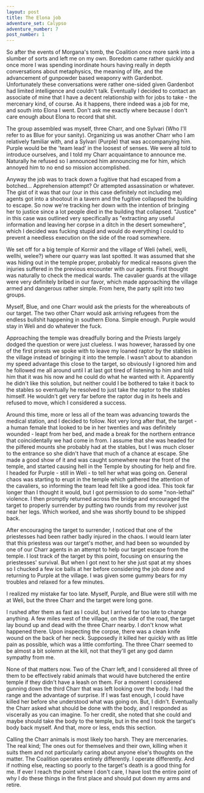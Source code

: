 ```yaml
---
layout: post
title: The Elona job
adventure_set: Calypso
adventure_number: 7
post_number: 1
---
```


So after the events of Morgana's tomb, the Coalition once more sank into a slumber of sorts and left me on my own. Boredom came rather quickly and once more I was spending inordinate hours having really in depth conversations about metaphysics, the meaning of life, and the advancement of gunpowder based weaponry with Gardenbot. Unfortunately these conversations were rather one-sided given Gardenbot had limited intelligence and couldn't talk. Eventually I decided to contact an associate of mine that I have a decent relationship with for jobs to take - the mercenary kind, of course. As it happens, there indeed was a job for me, and south into Elona I went. Don't ask me exactly where because I don't care enough about Elona to record that shit.
 
The group assembled was myself, three Charr, and one Sylvari (Who I'll refer to as Blue for your sanity). Organizing us was another Charr who I am relatively familiar with, and a Sylvari (Purple) that was accompanying him. Purple would be the 'team lead' in the loosest of senses. We were all told to introduce ourselves, and I told my Charr acquaintance to announce me. Naturally he refused so I announced him announcing me for him, which annoyed him to no end so mission accomplished.
 
Anyway the job was to track down a fugitive that had escaped from a botched… Apprehension attempt? Or attempted assassination or whatever. The gist of it was that our (our in this case definitely not including me) agents got into a shootout in a tavern and the fugitive collapsed the building to escape. So now we're tracking her down with the intention of bringing her to justice since a lot people died in the building that collapsed. "Justice" in this case was outlined very specifically as "extracting any useful information and leaving her corpse in a ditch in the desert somewhere", which I decided was fucking stupid and would do everything I could to prevent a needless execution on the side of the road somewhere.
 
We set off for a big temple of Kormir and the village of Weli (wheli, welli, wellhi, welee?) where our quarry was last spotted. It was assumed that she was hiding out in the temple proper, probably for medical reasons given the injuries suffered in the previous encounter with our agents. First thought was naturally to check the medical wards. The cavalier guards at the village were very definitely bribed in our favor, which made approaching the village armed and dangerous rather simple. From here, the party split into two groups.
 
Myself, Blue, and one Charr would ask the priests for the whereabouts of our target. The two other Charr would ask arriving refugees from the endless bullshit happening in southern Elona. Simple enough. Purple would stay in Weli and do whatever the fuck.
 
Approaching the temple was dreadfully boring and the Priests largely dodged the question or were just clueless. I was however, harassed by one of the first priests we spoke with to leave my loaned raptor by the stables in the village instead of bringing it into the temple. I wasn't about to abandon my speed advantage this close to the target, so obviously I ignored him and he followed me all around until I at last got tired of listening to him and told him that it was his now and he could do what he wanted with it. Apparently he didn't like this solution, but neither could I be bothered to take it back to the stables so eventually he resolved to just take the raptor to the stables himself. He wouldn't get very far before the raptor dug in its heels and refused to move, which I considered a success.
 
Around this time, more or less all of the team was advancing towards the medical station, and I decided to follow. Not very long after that, the target - a human female that looked to be in her twenties and was definitely wounded - leapt from her bed, and made a break for the northern entrance that coincidentally we had come in from. I assume that she was headed for the pilfered mounts she probably had at the stables, but I was much closer to the entrance so she didn't have that much of a chance at escape. She made a good show of it and was caught somewhere near the front of the temple, and started causing hell in the Temple by shouting for help and fire. I headed for Purple - still in Weli - to tell her what was going on. General chaos was starting to erupt in the temple which gathered the attention of the cavaliers, so informing the team lead felt like a good idea. This took far longer than I thought it would, but I got permission to do some "non-lethal" violence. I then promptly returned across the bridge and encouraged the target to properly surrender by putting two rounds from my revolver just near her legs. Which worked, and she was shortly bound to be shipped back.
 
After encouraging the target to surrender, I noticed that one of the priestesses had been rather badly injured in the chaos. I would learn later that this priestess was our target's mother, and had been so wounded by one of our Charr agents in an attempt to help our target escape from the temple. I lost track of the target by this point, focusing on ensuring the priestesses' survival. But when I got next to her she just spat at my shoes so I chucked a few ice balls at her before considering the job done and returning to Purple at the village. I was given some gummy bears for my troubles and relaxed for a few minutes.
 
I realized my mistake far too late. Myself, Purple, and Blue were still with me at Weli, but the three Charr and the target were long gone.
 
I rushed after them as fast as I could, but I arrived far too late to change anything. A few miles west of the village, on the side of the road, the target lay bound up and dead with the three Charr nearby. I don't know what happened there. Upon inspecting the corpse, there was a clean knife wound on the back of her neck. Supposedly it killed her quickly with as little pain as possible, which was a little comforting. The three Charr seemed to be almost a bit solemn at the kill, not that they'll get any god damn sympathy from me.
 
None of that matters now. Two of the Charr left, and I considered all three of them to be effectively rabid animals that would have butchered the entire temple if they didn't have a leash on them. For a moment I considered gunning down the third Charr that was left looking over the body. I had the range and the advantage of surprise. If I was fast enough, I could have killed her before she understood what was going on. But, I didn't. Eventually the Charr asked what should be done with the body, and I responded as viscerally as you can imagine. To her credit, she noted that she could and maybe should take the body to the temple, but in the end I took the target's body back myself. And that, more or less, ends this section.
 
Calling the Charr animals is most likely too harsh. They are mercenaries. The real kind; The ones out for themselves and their own, killing when it suits them and not particularly caring about anyone else's thoughts on the matter. The Coalition operates entirely differently. I operate differently. And if nothing else, reacting so poorly to the target's death is a good thing for me. If ever I reach the point where I don't care, I have lost the entire point of why I do these things in the first place and should put down my arms and retire.
